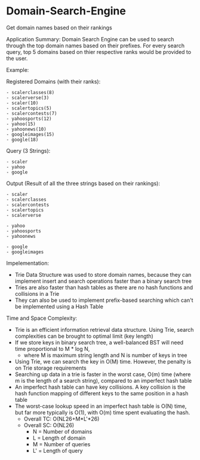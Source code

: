 # Domain-Search-Engine
Get domain names based on their rankings

Application Summary:
  Domain Search Engine can be used to search through the top domain names based on their prefixes. 
  For every search query, top 5 domains based on thier respective ranks would be provided to the user.

Example: 

  Registered Domains (with their ranks):
  
    - scalerclasses(8)
    - scalerverse(3)
    - scaler(10)
    - scalertopics(5)
    - scalercontests(7)
    - yahoosports(12)
    - yahoo(15)
    - yahoonews(10)
    - googleimages(15)
    - google(18)
    
  Query (3 Strings): 
  
    - scaler
    - yahoo
    - google
    
  Output (Result of all the three strings based on their rankings):
  
    - scaler
    - scalerclasses
    - scalercontests
    - scalertopics
    - scalerverse
    
    - yahoo
    - yahoosports
    - yahoonews
    
    - google
    - googleimages

Impelementation:
  - Trie Data Structure was used to store domain names, because they can implement insert and search operations faster than a binary search tree
  - Tries are also faster than hash tables as there are no hash functions and collisions in a Trie
  - They can also be used to implement prefix-based searching which can't be implemented using a Hash Table
  
Time and Space Complexity:
  - Trie is an efficient information retrieval data structure. Using Trie, search complexities can be brought to optimal limit (key length)
  - If we store keys in binary search tree, a well-balanced BST will need time proportional to M * log N, 
       - where M is maximum string length and N is number of keys in tree
  - Using Trie, we can search the key in O(M) time. However, the penalty is on Trie storage requirements
  - Searching up data in a trie is faster in the worst case, O(m) time (where m is the length of a search string), compared to an imperfect hash table
  - An imperfect hash table can have key collisions. A key collision is the hash function mapping of different keys to the same position in a hash table
  - The worst-case lookup speed in an imperfect hash table is O(N) time, but far more typically is O(1), with O(m) time spent evaluating the hash.
    - Overall TC: O(N*L*26+M*L'*26)
    - Overall SC: O(N*L*26)
      - N = Number of domains
      - L = Length of domain
      - M = Number of queries
      - L' = Length of query
  
  

























